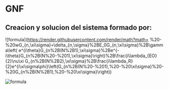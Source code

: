 # GNF
## Creacion y solucion del sistema  formado por:

![formula](https://render.githubusercontent.com/render/math?math=
%20-%20wG_{n,\\xi\\sigma}=\\delta_{n,\\sigma}%2BE_0G_{n,\\xi\\sigma}%2B\\gamma\\left(
e^{i\\theta}G_{n%2B(N%2B1),\\xi\\sigma}%2Be^{-i\\theta}G_{n%2B(N%20-%201),\\xi\\sigma}\\right)%2B\\frac{i\\lambda_{EO}{2}\\nu\\xi G_{n%2B(N%2B2),\\xi\\sigma}%2B\\frac{i\\lambda_R}{2}e^{i\\xi\\sigma\\phi}\\left(G_{n%2B(N%20-%201),%20-%20\\xi\\sigma}%20-%20G_{n%2B(N%2B1),%20-%20\\xi\\sigma}\\right))


![formula](https://render.githubusercontent.com/render/math?math=a^2%20-%20b^2%2B=c^2)




